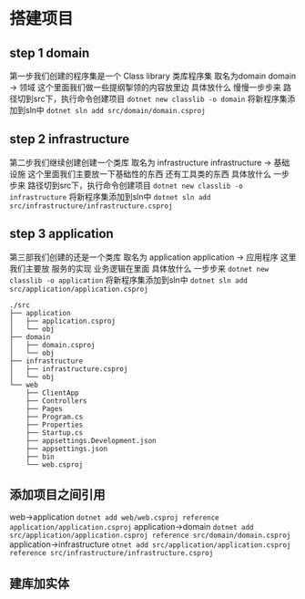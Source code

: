 # 搭建项目

## step 1 domain
第一步我们创建的程序集是一个 Class library 类库程序集 取名为domain
domain -> 领域
这个里面我们做一些提纲掣领的内容放里边 具体放什么 慢慢一步步来
路径切到src下，执行命令创建项目
`dotnet new classlib -o domain`
将新程序集添加到sln中
`dotnet sln add src/domain/domain.csproj`

## step 2 infrastructure
第二步我们继续创建创建一个类库 取名为 infrastructure
infrastructure -> 基础设施
这个里面我们主要放一下基础性的东西 还有工具类的东西 具体放什么 一步步来
路径切到src下，执行命令创建项目
`dotnet new classlib -o infrastructure`
将新程序集添加到sln中
`dotnet sln add src/infrastructure/infrastructure.csproj`

## step 3 application
第三部我们创建的还是一个类库 取名为 application
application -> 应用程序
这里我们主要放 服务的实现 业务逻辑在里面 具体放什么 一步步来
`dotnet new classlib -o application`
将新程序集添加到sln中
`dotnet sln add src/application/application.csproj`

```
./src
├── application
│   ├── application.csproj
│   └── obj
├── domain
│   ├── domain.csproj
│   └── obj
├── infrastructure
│   ├── infrastructure.csproj
│   └── obj
└── web
    ├── ClientApp
    ├── Controllers
    ├── Pages
    ├── Program.cs
    ├── Properties
    ├── Startup.cs
    ├── appsettings.Development.json
    ├── appsettings.json
    ├── bin
    └── web.csproj
```
## 添加项目之间引用
web->application
`dotnet add web/web.csproj reference application/application.csproj`
application->domain
`dotnet add src/application/application.csproj reference src/domain/domain.csproj`
application->infrastructure
`otnet add src/application/application.csproj reference src/infrastructure/infrastructure.csproj`

## 建库加实体



